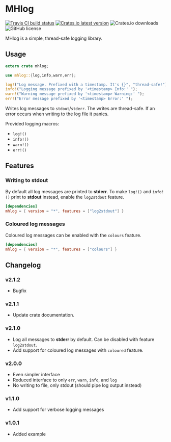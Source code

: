 MHlog
=====

[![Travis CI build status](https://img.shields.io/travis/com/MHmorgan/mhlog/master?style=flat-square)](https://travis-ci.com/MHmorgan/mhlog)
[![Crates.io latest version](https://img.shields.io/crates/v/mhlog?style=flat-square)](https://crates.io/crates/mhlog)
![Crates.io downloads](https://img.shields.io/crates/d/mhlog?style=flat-square)
![GitHub license](https://img.shields.io/github/license/MHmorgan/mhlog?style=flat-square)

MHlog is a simple, thread-safe logging library.

Usage
-----

```rust
extern crate mhlog;

use mhlog::{log,info,warn,err};

log!("Log message. Prefixed with a timestamp. It's {}", "thread-safe!");
info!("Logging message prefixed by '<timestamp> Info:' ");
warn!("Warning message prefixed by '<timestamp> Warning:' ");
err!("Error message prefixed by '<timestamp> Error:' ");
```

Writes log messages to `stdout`/`stderr`. The writes are thread-safe.
If an error occurs when writing to the log file it panics.

Provided logging macros:

- `log!()`
- `info!()`
- `warn!()`
- `err!()`

Features
--------

### Writing to stdout

By default all log messages are printed to **stderr**. To make `log!()` and `info!()` print to **stdout** instead, enable the `log2stdout` feature.

```toml
[dependencies]
mhlog = { version = "*", features = ["log2stdout"] }
```

### Coloured log messages

Coloured log messages can be enabled with the `colours` feature.

```toml
[dependencies]
mhlog = { version = "*", features = ["colours"] }
```

Changelog
---------

### v2.1.2

- Bugfix

### v2.1.1

- Update crate documentation.

### v2.1.0

- Log all messages to **stderr** by default. Can be disabled with feature `log2stdout`.
- Add support for coloured log messages with `coloured` feature.

### v2.0.0

- Even simpler interface
- Reduced interface to only `err`, `warn`, `info`, and `log`
- No writing to file, only stdout (should pipe log output instead)


### v1.1.0

- Add support for verbose logging messages


### v1.0.1

- Added example
